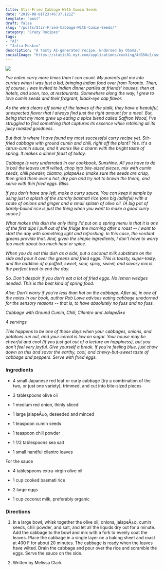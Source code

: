 ```yaml
---
title: Stir-Fried Cabbage With Cumin Seeds
date: "2019-08-01T23:46:37.121Z"
template: "post"
draft: false
slug: "/posts/Stir-Fried-Cabbage-With-Cumin-Seeds/"
category: "Crazy Recipes"
tags:
- "AI"
- "Julia Moskin"
description: "A tasty AI-generated recipe. Endorsed by Obama."
socialImage: "https://static01.nyt.com/applications/cooking/4d350c2/assets/4.png?1"
---
```


![](https://static01.nyt.com/applications/cooking/4d350c2/assets/4.png?1)

*I've eaten curry more times than I can count. My parents got me into curries when I was just a kid, bringing Indian food over from Toronto. Then, of course, I was invited to Indian dinner parties at friends' houses, then at hotels, and soon, too, at restaurants. Somewhere along the way, I grew to love cumin seeds and their fragrant, black-eye cap flavor.*

*As the wind clears off some of the leaves of the stalk, they have a beautiful, unexpected flavor that I always find just the right amount for a meal. But, being that my mom grew up eating a spice blend called Saffron Wood, I've struggled to find something that captures its essence while retaining all its juicy roasted goodness.*

*But that is where I have found my most successful curry recipe yet. Stir-fried cabbage with ground cumin and chili, right off the plant? Yes. It's a citrus-cumin sauce, and it works like a charm with the bright taste of spring. It makes a dinner feast of today.*

*Cabbage is very underrated in our cookbook, Sunshine. All you have to do is boil the leaves until wilted, chop into bite-sized pieces, mix with cumin seeds, chili powder, cilantro, jalapeÃ±o (make sure the seeds are crisp, then grind them over a hot, dry pan and try not to brown the them), and serve with thin fried eggs. Bliss.*

*If you don't have any left, make a curry sauce. You can keep it simple by using just a splash of the starchy basmati rice (one big ladleful) with a saute of onions and ginger and a small splash of olive oil. (A big pot of barely-boiled rice is just the thing when you want to make a good curry sauce.)*

*What makes this dish the only thing I'd put on a spring menu is that it is one of the first dips I pull out of the fridge the morning after a roast -- I want to start the day with something light and refreshing. In this case, the verdant greens provide that. And, given the simple ingredients, I don't have to worry too much about too much heat or spice.*

*When you do eat this dish as a side, put a coconut milk substitute on the side and pour it over the greens and fried eggs. This is toasty, super-tasty, and the addition of a puffed, sweet, sour, spicy, sweet, and savory mix is the perfect treat to end the day.*

*So. Don't despair if you don't eat a lot of fried eggs. No lemon wedges needed. This is the best kind of spring food.*

*Also: Don't worry if you're less than hot on the cabbage. After all, in one of the notes in our book, author Rob Lowe advises eating cabbage unadorned for the sensory reasons -- that is, to have absolutely no fuss and no fuss.*

*Cabbage with Ground Cumin, Chili, Cilantro and JalapeÃ±o*

*4 servings*

*This happens to be one of those days when your cabbages, onions, and potatoes run out, and your cereal is low on sugar. Your house may be cheerful and cool (if you just got out of a lecture on happiness), but you don't feel very joyful. Give yourself a break. If you're feeling blue, just chow down on this and savor the earthy, cool, and chewy-but-sweet taste of cabbage and peppers. Serve with fried eggs.*
### Ingredients

* 4 small Japanese red leaf or curly cabbage (try a combination of the two, or just one variety), trimmed, and cut into bite-sized pieces

* 3 tablespoons olive oil

* 1 medium red onion, thinly sliced

* 1 large jalapeÃ±o, deseeded and minced

* 1 teaspoon cumin seeds

* 1 teaspoon chili powder

* 1 1/2 tablespoons sea salt

* 1 small handful cilantro leaves

For the sauce

* 4 tablespoons extra-virgin olive oil

* 1 cup cooked basmati rice

* 2 large eggs

* 1 cup coconut milk, preferably organic
### Directions

1. In a large bowl, whisk together the olive oil, onions, jalapeÃ±o, cumin seeds, chili powder, and salt, and let all the liquids dry out for a minute. Add the cabbage to the bowl and mix with a fork to evenly coat the leaves. Place the cabbage in a single layer on a baking sheet and roast at 400 F for about 20 minutes. The cabbage is ready when the leaves have wilted. Drain the cabbage and pour over the rice and scramble the eggs. Serve the sauce on the side.

1. Written by Melissa Clark